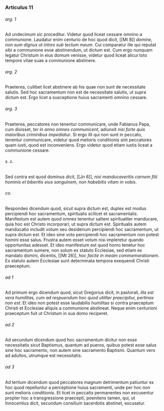 ### Articulus 11

###### arg. 1
Ad undecimum sic proceditur. Videtur quod liceat cessare omnino a communione. Laudatur enim centurio de hoc quod dicit, [[Mt 8]] *domine, non sum dignus ut intres sub tectum meum*. Cui comparatur ille qui reputat sibi a communione esse abstinendum, ut dictum est. Cum ergo nunquam legatur Christum in eius domum venisse, videtur quod liceat alicui toto tempore vitae suae a communione abstinere.

###### arg. 2
Praeterea, cuilibet licet abstinere ab his quae non sunt de necessitate salutis. Sed hoc sacramentum non est de necessitate salutis, ut supra dictum est. Ergo licet a susceptione huius sacramenti omnino cessare.

###### arg. 3
Praeterea, peccatores non tenentur communicare, unde Fabianus Papa, cum dixisset, *ter in anno omnes communicent*, adiunxit *nisi forte quis maioribus criminibus impediatur*. Si ergo illi qui non sunt in peccato, tenentur communicare, videtur quod melioris conditionis sint peccatores quam iusti, quod est inconveniens. Ergo videtur quod etiam iustis liceat a communione cessare.

###### s. c.
Sed contra est quod dominus dicit, [[Jn 6]], *nisi manducaveritis carnem filii hominis et biberitis eius sanguinem, non habebitis vitam in vobis*.

###### co.
Respondeo dicendum quod, sicut supra dictum est, duplex est modus percipiendi hoc sacramentum, spiritualis scilicet et sacramentalis. Manifestum est autem quod omnes tenentur saltem spiritualiter manducare, quia hoc est Christo incorporari, ut supra dictum est. Spiritualis autem manducatio includit votum seu desiderium percipiendi hoc sacramentum, ut supra dictum est. Et ideo sine voto percipiendi hoc sacramentum non potest homini esse salus. Frustra autem esset votum nisi impleretur quando opportunitas adesset. Et ideo manifestum est quod homo tenetur hoc sacramentum sumere, non solum ex statuto Ecclesiae, sed etiam ex mandato domini, dicentis, [[Mt 26]], *hoc facite in meam commemorationem*. Ex statuto autem Ecclesiae sunt determinata tempora exequendi Christi praeceptum.

###### ad 1
Ad primum ergo dicendum quod, sicut Gregorius dicit, in pastorali, *illa est vera humilitas, cum ad respuendum hoc quod utiliter praecipitur, pertinax non est*. Et ideo non potest esse laudabilis humilitas si contra praeceptum Christi et Ecclesiae aliquis a communione abstineat. Neque enim centurioni praeceptum fuit ut Christum in sua domo reciperet.

###### ad 2
Ad secundum dicendum quod hoc sacramentum dicitur non esse necessitatis sicut Baptismus, quantum ad pueros, quibus potest esse salus sine hoc sacramento, non autem sine sacramento Baptismi. Quantum vero ad adultos, utrumque est necessitatis.

###### ad 3
Ad tertium dicendum quod peccatores magnum detrimentum patiuntur ex hoc quod repelluntur a perceptione huius sacramenti, unde per hoc non sunt melioris conditionis. Et licet in peccatis permanentes non excusentur propter hoc a transgressione praecepti, poenitens tamen, qui, ut Innocentius dicit, secundum consilium sacerdotis abstinet, excusatur.

